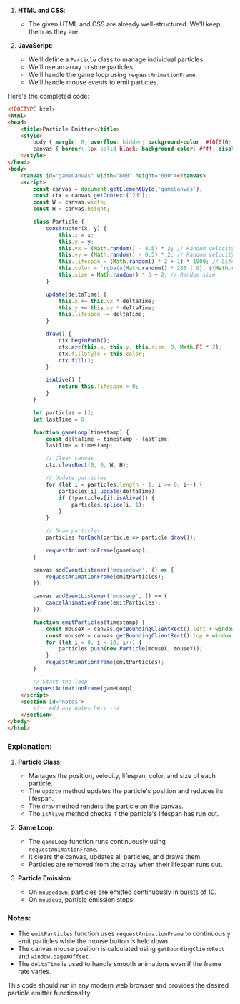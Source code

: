 1. **HTML and CSS**:
   - The given HTML and CSS are already well-structured. We'll keep them as they are.

2. **JavaScript**:
   - We'll define a `Particle` class to manage individual particles.
   - We'll use an array to store particles.
   - We'll handle the game loop using `requestAnimationFrame`.
   - We'll handle mouse events to emit particles.

Here's the completed code:

```html
<!DOCTYPE html>
<html>
<head>
    <title>Particle Emitter</title>
    <style>
        body { margin: 0; overflow: hidden; background-color: #f0f0f0; }
        canvas { border: 1px solid black; background-color: #fff; display: block; margin: 20px auto; }
    </style>
</head>
<body>
    <canvas id="gameCanvas" width="800" height="600"></canvas>
    <script>
        const canvas = document.getElementById('gameCanvas');
        const ctx = canvas.getContext('2d');
        const W = canvas.width;
        const H = canvas.height;

        class Particle {
            constructor(x, y) {
                this.x = x;
                this.y = y;
                this.vx = (Math.random() - 0.5) * 2; // Random velocity in x direction
                this.vy = (Math.random() - 0.5) * 2; // Random velocity in y direction
                this.lifespan = (Math.random() * 2 + 1) * 1000; // Lifespan in milliseconds
                this.color = `rgba(${Math.random() * 255 | 0}, ${Math.random() * 255 | 0}, ${Math.random() * 255 | 0}, 1)`; // Random color
                this.size = Math.random() * 3 + 2; // Random size
            }

            update(deltaTime) {
                this.x += this.vx * deltaTime;
                this.y += this.vy * deltaTime;
                this.lifespan -= deltaTime;
            }

            draw() {
                ctx.beginPath();
                ctx.arc(this.x, this.y, this.size, 0, Math.PI * 2);
                ctx.fillStyle = this.color;
                ctx.fill();
            }

            isAlive() {
                return this.lifespan > 0;
            }
        }

        let particles = [];
        let lastTime = 0;

        function gameLoop(timestamp) {
            const deltaTime = timestamp - lastTime;
            lastTime = timestamp;

            // Clear canvas
            ctx.clearRect(0, 0, W, H);

            // Update particles
            for (let i = particles.length - 1; i >= 0; i--) {
                particles[i].update(deltaTime);
                if (!particles[i].isAlive()) {
                    particles.splice(i, 1);
                }
            }

            // Draw particles
            particles.forEach(particle => particle.draw());

            requestAnimationFrame(gameLoop);
        }

        canvas.addEventListener('mousedown', () => {
            requestAnimationFrame(emitParticles);
        });

        canvas.addEventListener('mouseup', () => {
            cancelAnimationFrame(emitParticles);
        });

        function emitParticles(timestamp) {
            const mouseX = canvas.getBoundingClientRect().left + window.pageXOffset;
            const mouseY = canvas.getBoundingClientRect().top + window.pageYOffset;
            for (let i = 0; i < 10; i++) {
                particles.push(new Particle(mouseX, mouseY));
            }
            requestAnimationFrame(emitParticles);
        }

        // Start the loop
        requestAnimationFrame(gameLoop);
    </script>
    <section id="notes">
        <!-- Add any notes here -->
    </section>
</body>
</html>
```

### Explanation:

1. **Particle Class**:
   - Manages the position, velocity, lifespan, color, and size of each particle.
   - The `update` method updates the particle's position and reduces its lifespan.
   - The `draw` method renders the particle on the canvas.
   - The `isAlive` method checks if the particle's lifespan has run out.

2. **Game Loop**:
   - The `gameLoop` function runs continuously using `requestAnimationFrame`.
   - It clears the canvas, updates all particles, and draws them.
   - Particles are removed from the array when their lifespan runs out.

3. **Particle Emission**:
   - On `mousedown`, particles are emitted continuously in bursts of 10.
   - On `mouseup`, particle emission stops.

### Notes:
- The `emitParticles` function uses `requestAnimationFrame` to continuously emit particles while the mouse button is held down.
- The canvas mouse position is calculated using `getBoundingClientRect` and `window.pageXOffset`.
- The `deltaTime` is used to handle smooth animations even if the frame rate varies.

This code should run in any modern web browser and provides the desired particle emitter functionality.
 <!-- 99.51s -->